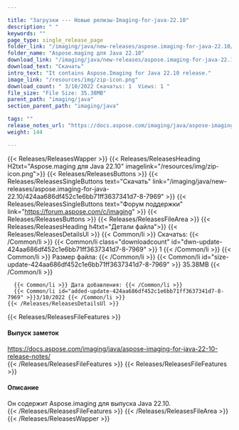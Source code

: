```yaml
---

title: "Загрузки --- Новые релизы-Imaging-for-java-22.10"
description: " "
keywords: ""
page_type: single_release_page
folder_link: "/imaging/java/new-releases/aspose.imaging-for-java-22.10/"
folder_name: "Aspose.maging для Java 22.10"
download_link: "/imaging/java/new-releases/aspose.imaging-for-java-22.10/424aa686df452c1e6bb71ff3637341d7-8-7969"
download_text: "Скачать"
intro_text: "It contains Aspose.Imaging for Java 22.10 release."
image_link: "/resources/img/zip-icon.png"
download_count: " 3/10/2022 Скачатьs: 1  Views: 1 "
file_size: "File Size: 35.38MB"
parent_path: "imaging/java"
section_parent_path: "imaging/java"

tags: ""
release_notes_url: "https://docs.aspose.com/imaging/java/aspose-imaging-for-java-22-10-release-notes/"
weight: 144

---
```


{{< Releases/ReleasesWapper >}}
  {{< Releases/ReleasesHeading H2txt="Aspose.maging для Java 22.10" imagelink="/resources/img/zip-icon.png">}}
  {{< Releases/ReleasesButtons >}}
    {{< Releases/ReleasesSingleButtons text="Скачать" link="/imaging/java/new-releases/aspose.imaging-for-java-22.10/424aa686df452c1e6bb71ff3637341d7-8-7969" >}}
    {{< Releases/ReleasesSingleButtons text="Форум поддержки" link="https://forum.aspose.com/c/imaging" >}}
  {{< Releases/ReleasesButtons >}}
  {{< Releases/ReleasesFileArea >}}
    {{< Releases/ReleasesHeading h4txt="Детали файла">}}
    {{< Releases/ReleasesDetailsUl >}}
      {{< Common/li >}} Скачатьs: {{< /Common/li >}}
      {{< Common/li class="downloadcount" id="dwn-update-424aa686df452c1e6bb71ff3637341d7-8-7969" >}} 1 {{< /Common/li >}}
      {{< Common/li >}} Размер файла: {{< /Common/li >}}
      {{< Common/li id="size-update-424aa686df452c1e6bb71ff3637341d7-8-7969" >}} 35.38MB {{< /Common/li >}}

      {{< Common/li >}} Дата добавления: {{< /Common/li >}}
      {{< Common/li id="added-update-424aa686df452c1e6bb71ff3637341d7-8-7969" >}}3/10/2022 {{< /Common/li >}}
    {{< /Releases/ReleasesDetailsUl >}}

  {{< Releases/ReleasesFileFeatures >}}
      <h4>Выпуск заметок</h4><div><a href='https://docs.aspose.com/imaging/java/aspose-imaging-for-java-22-10-release-notes/'>https://docs.aspose.com/imaging/java/aspose-imaging-for-java-22-10-release-notes/</a></div>
  {{< /Releases/ReleasesFileFeatures >}}
  {{< Releases/ReleasesFileFeatures >}}
      <h4>Описание</h4><div class="HTMLDescription">Он содержит Aspose.imaging для выпуска Java 22.10.</div>
  {{< /Releases/ReleasesFileFeatures >}}
 {{< /Releases/ReleasesFileArea >}}
{{< /Releases/ReleasesWapper >}}


